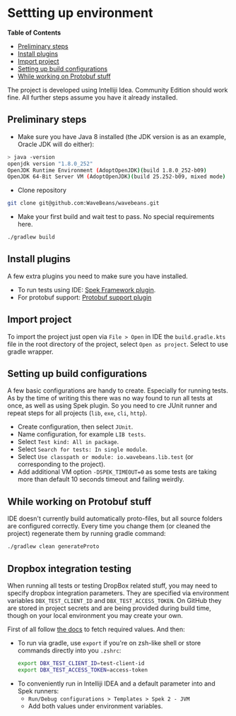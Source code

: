 Settting up environment
=======

<!-- START doctoc generated TOC please keep comment here to allow auto update -->
<!-- DON'T EDIT THIS SECTION, INSTEAD RE-RUN doctoc TO UPDATE -->
**Table of Contents**

- [Preliminary steps](#preliminary-steps)
- [Install plugins](#install-plugins)
- [Import project](#import-project)
- [Setting up build configurations](#setting-up-build-configurations)
- [While working on Protobuf stuff](#while-working-on-protobuf-stuff)

<!-- END doctoc generated TOC please keep comment here to allow auto update -->

The project is developed using Intelliji Idea. Community Edition should work fine. All further steps assume you have it already installed.

Preliminary steps
----

* Make sure you have Java 8 installed (the JDK version is as an example, Oracle JDK will do either):

```bash
> java -version
openjdk version "1.8.0_252"
OpenJDK Runtime Environment (AdoptOpenJDK)(build 1.8.0_252-b09)
OpenJDK 64-Bit Server VM (AdoptOpenJDK)(build 25.252-b09, mixed mode)
```

* Clone repository

```bash
git clone git@github.com:WaveBeans/wavebeans.git
```

* Make your first build and wait test to pass. No special requirements here.

```bash
./gradlew build
```

Install plugins
----

A few extra plugins you need to make sure you have installed.

* To run tests using IDE: [Spek Framework plugin](https://plugins.jetbrains.com/plugin/10915-spek-framework).
* For protobuf support: [Protobuf support plugin](https://plugins.jetbrains.com/plugin/8277-protobuf-support)

Import project
----

To import the project just open via `File > Open` in IDE the `build.gradle.kts` file in the root directory of the project, select `Open as project`. Select to use gradle wrapper.

Setting up build configurations
----

A few basic configurations are handy to create. Especially for running tests. As by the time of writing this there was no way found to run all tests at once, as well as using Spek plugin. So you need to cre JUnit runner and repeat steps for all projects (`lib`, `exe`, `cli`, `http`).

* Create configuration, then select `JUnit`.
* Name configuration, for example `LIB tests`.
* Select `Test kind: All in package`.
* Select `Search for tests: In single module`.
* Select `Use classpath or module: io.wavebeans.lib.test` (or corresponding to the project).
* Add additional VM option `-DSPEK_TIMEOUT=0` as some tests are taking more than default 10 seconds timeout and failing weirdly.

While working on Protobuf stuff
----

IDE doesn't currently build automatically proto-files, but all source folders are configured correctly. Every time you change them (or cleaned the project) regenerate them by running gradle command:

```bash
./gradlew clean generateProto
```

Dropbox integration testing
----

When running all tests or testing DropBox related stuff, you may need to specify dropbox integration parameters. They are specified via environment variables `DBX_TEST_CLIENT_ID` and `DBX_TEST_ACCESS_TOKEN`. On GitHub they are stored in project secrets and are being provided during build time, though on your local environment you may create your own. 

First of all follow [the docs](/docs/user/api/file-systems.md#dropbox-file-system) to fetch required values. And then:

* To run via gradle, use `export` if you're on zsh-like shell or store commands directly into you `.zshrc`:
    ```bash
    export DBX_TEST_CLIENT_ID=test-client-id
    export DBX_TEST_ACCESS_TOKEN=access-token
    ```
* To conveniently run in Intelliji IDEA and a default parameter into and Spek runners:
    * `Run/Debug configurations > Templates > Spek 2 - JVM`
    * Add both values under environment variables.